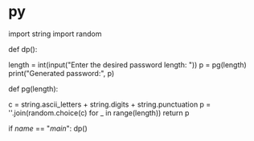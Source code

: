 # py
import string
import random 

def dp():

  length = int(input("Enter the desired password length: "))
  p = pg(length)
  print("Generated password:", p)

def pg(length):

  c = string.ascii_letters + string.digits + string.punctuation
  p = ''.join(random.choice(c) for _ in range(length))
  return p
  
if _name_ == "_main_":
  dp()
